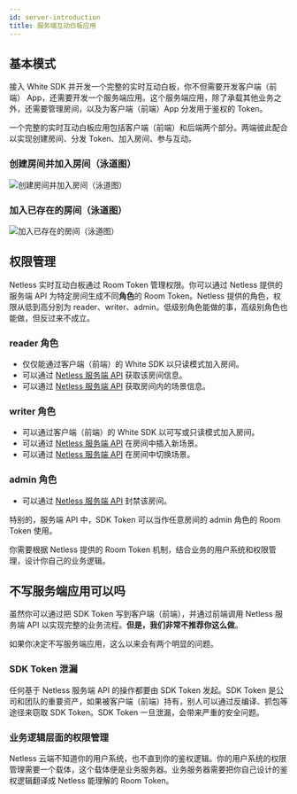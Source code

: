 ```yaml
---
id: server-introduction
title: 服务端互动白板应用
---
```


## 基本模式

接入 White SDK 并开发一个完整的实时互动白板，你不但需要开发客户端（前端） App，还需要开发一个服务端应用。这个服务端应用，除了承载其他业务之外，还需要管理房间，以及为客户端（前端）App 分发用于鉴权的 Token。

一个完整的实时互动白板应用包括客户端（前端）和后端两个部分。两端彼此配合以实现创建房间、分发 Token、加入房间、参与互动。

### 创建房间并加入房间（泳道图）

![创建房间并加入房间（泳道图）](/img/server-graphics-1.png)

### 加入已存在的房间（泳道图）

![加入已存在的房间（泳道图）](/img/server-graphics-2.png)

## 权限管理

Netless 实时互动白板通过 Room Token 管理权限。你可以通过 Netless 提供的服务端 API 为特定房间生成不同**角色**的 Room Token。Netless 提供的角色，权限从低到高分别为 reader、writer、admin。低级别角色能做的事，高级别角色也能做，但反过来不成立。

### reader 角色

* 仅仅能通过客户端（前端）的 White SDK 以只读模式加入房间。
* 可以通过 [Netless 服务端 API](https://developer.netless.link/server/api-reference/room#huo-qu-fang-jian-xin-xi) 获取该房间信息。
* 可以通过 [Netless 服务端 API](https://developer.netless.link/server/api-reference/room#huo-qu-fang-jian-xin-xi) 获取房间内的场景信息。

### writer 角色

* 可以通过客户端（前端）的 White SDK 以可写或只读模式加入房间。
* 可以通过 [Netless 服务端 API](https://developer.netless.link/server/api-reference/scene#cha-ru-xin-chang-jing) 在房间中插入新场景。
* 可以通过 [Netless 服务端 API](https://developer.netless.link/server/api-reference/scene#chang-jing-tiao-zhuan) 在房间中切换场景。

### admin 角色

* 可以通过 [Netless 服务端 API](https://developer.netless.link/server/api-reference/room#feng-jin-fang-jian) 封禁该房间。

特别的，服务端 API 中，SDK Token 可以当作任意房间的 admin 角色的 Room Token 使用。

你需要根据 Netless 提供的 Room Token 机制，结合业务的用户系统和权限管理，设计你自己的业务逻辑。

## 不写服务端应用可以吗

虽然你可以通过把 SDK Token 写到客户端（前端），并通过前端调用 Netless 服务端 API 以实现完整的业务流程。**但是，我们非常不推荐你这么做**。

如果你决定不写服务端应用，这么以来会有两个明显的问题。

### SDK Token 泄漏

任何基于 Netless 服务端 API 的操作都要由 SDK Token 发起。SDK Token 是公司和团队的重要资产，如果被客户端（前端）持有，别人可以通过反编译、抓包等途径来窃取 SDK Token。SDK Token 一旦泄漏，会带来严重的安全问题。

### 业务逻辑层面的权限管理

Netless 云端不知道你的用户系统，也不直到你的鉴权逻辑。你的用户系统的权限管理需要一个载体，这个载体便是业务服务器。业务服务器需要把你自己设计的鉴权逻辑翻译成 Netless 能理解的 Room Token。
